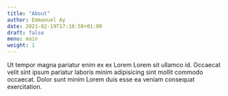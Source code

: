 ```yaml
---
title: "About"
author: Emmanuel Ay
date: 2021-02-19T17:10:58+01:00
draft: false
menu: main
weight: 1
---
```


Ut tempor magna pariatur enim ex ex Lorem Lorem sit ullamco id. Occaecat velit sint ipsum pariatur laboris minim adipisicing sint mollit commodo occaecat. Dolor sunt minim Lorem duis esse ea veniam consequat exercitation.